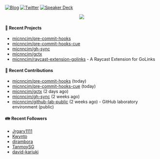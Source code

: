 [![Blog](https://img.shields.io/badge/Blog-0?style=flat-square&logo=gatsby&color=181717&logoColor=white)](https://micnncim.com)
[![Twitter](https://img.shields.io/badge/Twitter-0?style=flat-square&logo=twitter&color=1DA1F2&logoColor=white)](https://twitter.com/micnncim)
[![Speaker Deck](https://img.shields.io/badge/Speaker_Deck-0?style=flat-square&logo=speaker-deck&color=009287&logoColor=white)](https://speakerdeck.com/micnncim)

<p align="center">
<img src="https://github-readme-stats.vercel.app/api?username=micnncim&show_icons=true&count_private=true" />
</p>

#### 🍎 Recent Projects

- [micnncim/pre-commit-hooks](https://github.com/micnncim/pre-commit-hooks)
- [micnncim/pre-commit-hooks-cue](https://github.com/micnncim/pre-commit-hooks-cue)
- [micnncim/gh-sync](https://github.com/micnncim/gh-sync)
- [micnncim/gctx](https://github.com/micnncim/gctx)
- [micnncim/raycast-extension-golinks](https://github.com/micnncim/raycast-extension-golinks) - A Raycast Extension for GoLinks

#### 🌱 Recent Contributions

- [micnncim/pre-commit-hooks](https://github.com/micnncim/pre-commit-hooks) (today)
- [micnncim/pre-commit-hooks-cue](https://github.com/micnncim/pre-commit-hooks-cue) (today)
- [micnncim/gctx](https://github.com/micnncim/gctx) (2 days ago)
- [micnncim/gh-sync](https://github.com/micnncim/gh-sync) (2 weeks ago)
- [micnncim/github-lab-public](https://github.com/micnncim/github-lab-public) (2 weeks ago) - GitHub laboratory environment (public)

#### 👪  Recent Followers

- [Jrgary1111](https://github.com/Jrgary1111)
- [Kwynto](https://github.com/Kwynto)
- [dirambora](https://github.com/dirambora)
- [TanmoySG](https://github.com/TanmoySG)
- [david-kariuki](https://github.com/david-kariuki)
